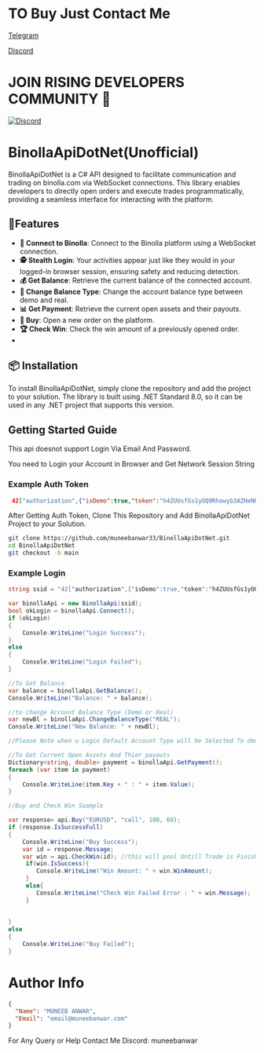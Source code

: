 
# TO Buy Just Contact Me 


[Telegram](https://t.me/muneebanwar)

[Discord](https://discord.com/users/muneebanwar/)



# JOIN RISING DEVELOPERS COMMUNITY 🚀

[![Discord](https://img.shields.io/discord/843927072789317376?color=blue&label=Join%20Community&logo=discord&style=for-the-badge)](https://discord.gg/UW4C5VhWCH)


# BinollaApiDotNet(Unofficial)

 BinollaApiDotNet is a C# API designed to facilitate communication and trading on binolla.com via WebSocket connections. This library enables developers to directly open orders and execute trades programmatically, providing a seamless interface for interacting with the platform.



## 🌟Features

- **🔗 Connect to Binolla**: Connect to the Binolla platform using a WebSocket connection.
- **🕵️ Stealth Login**: Your activities appear just like they would in your logged-in browser session, ensuring safety and reducing detection.
- **💰 Get Balance**: Retrieve the current balance of the connected account.
- **🔄 Change Balance Type**: Change the account balance type between demo and real.
- **📊 Get Payment**: Retrieve the current open assets and their payouts.
- **🛒 Buy**: Open a new order on the platform.
- **🏆 Check Win**: Check the win amount of a previously opened order.
- 

## 📦 Installation
To install BinollaApiDotNet, simply clone the repository and add the project to your solution. The library is built using .NET Standard 8.0, so it can be used in any .NET project that supports this version.



## Getting Started Guide

This api doesnot support Login Via Email And Password.

You need to Login your Account in Browser and Get Network Session String

### Example Auth Token
```json
 42["authorization",{"isDemo":true,"token":"h4ZUUsfGs1yOQ9Rhowyb3AZHeNKKSkRrwWfV6wLN"}]
```

After Getting Auth Token, Clone This Repository and Add BinollaApiDotNet Project to your Solution.

```bash
git clone https://github.com/muneebanwar33/BinollaApiDotNet.git
cd BinollaApiDotNet
git checkout -b main
```

### Example Login
```csharp
string ssid = "42["authorization",{"isDemo":true,"token":"h4ZUUsfGs1yOQ9Rhowyb3AZHeNKKSkRrwWfV6wLN"}]";

var binollaApi = new BinollaApi(ssid);
bool okLogin = binollaApi.Connect();
if (okLogin)
{
    Console.WriteLine("Login Success");
}
else
{
    Console.WriteLine("Login Failed");
}

//To Get Balance
var balance = binollaApi.GetBalance();
Console.WriteLine("Balance: " + balance);

//to change Account Balance Type (Demo or Real)
var newBl = binollaApi.ChangeBalanceType("REAL");
Console.WriteLine("New Balance: " + newBl);

//Please Note when u Login Default Account Type will be Selected To demo

//To Get Current Open Assets And Thier payouts
Dictionary<string, double> payment = binollaApi.GetPayment();
foreach (var item in payment)
{
    Console.WriteLine(item.Key + " : " + item.Value);
}

//Buy and Check Win Saample

var response= api.Buy("EURUSD", "call", 100, 60);
if (response.IsSuccessFull)
{
    Console.WriteLine("Buy Success");
    var id = response.Message;
    var win = api.CheckWin(id); //this will pool Untill Trade is Finished
     if(win.IsSuccess){
        Console.WriteLine("Win Amount: " + win.WinAmount);
     }
     else{
        Console.WriteLine("Check Win Failed Error : " + win.Message);
     }
    
    
}
else
{
    Console.WriteLine("Buy Failed");
}

```



# Author Info   

```json
{
  "Name": "MUNEEB ANWAR",
  "Email": "email@muneebanwar.com"
}
``` 
For Any Query or Help Contact Me Discord: muneebanwar

